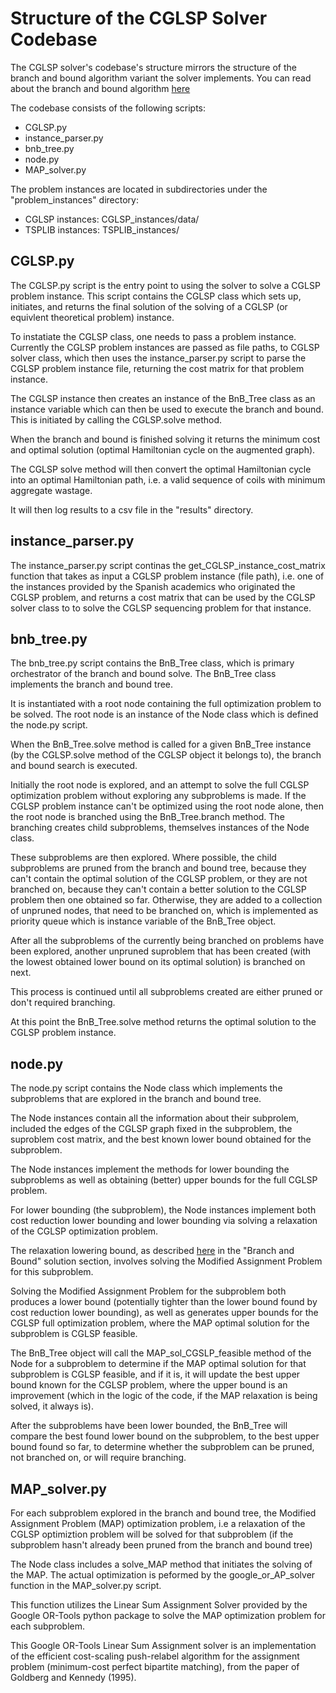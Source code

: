 # Structure of the CGLSP Solver Codebase

The CGLSP solver's codebase's structure mirrors the structure of the branch and bound algorithm variant the solver implements. You can read about the branch and bound algorithm [here](CGLSP_graph_formulation_and_branch_and_bound_solution.md)

The codebase consists of the following scripts:

- CGLSP.py
- instance_parser.py
- bnb_tree.py
- node.py
- MAP_solver.py

The problem instances are located in subdirectories under the "problem_instances" directory:

- CGLSP instances: CGLSP_instances/data/
- TSPLIB instances: TSPLIB_instances/


## CGLSP.py

The CGLSP.py script is the entry point to using the solver to solve a CGLSP problem instance. This script contains the CGLSP class which sets up, initiates, and returns the final solution of the solving of a CGLSP (or equivlent theoretical problem) instance. 

To instatiate the CGLSP class, one needs to pass a problem instance. Currently the CGLSP problem instances are passed as file paths, to CGLSP solver class, which then uses the instance_parser.py script to parse the CGLSP problem instance file, returning the cost matrix for that problem instance.

The CGLSP instance then creates an instance of the BnB_Tree class as an instance variable which can then be used to execute the branch and bound. This is initiated by calling the CGLSP.solve method.

When the branch and bound is finished solving it returns the minimum cost and optimal solution (optimal Hamiltonian cycle on the augmented graph).

The CGLSP solve method will then convert the optimal Hamiltonian cycle into an optimal Hamiltonian path, i.e. a valid sequence of coils with minimum aggregate wastage.

It will then log results to a csv file in the "results" directory.


## instance_parser.py

The instance_parser.py script continas the get_CGLSP_instance_cost_matrix function that takes as input a CGLSP problem instance (file path), i.e. one of the instances provided by the Spanish academics who originated the CGLSP problem, and returns a cost matrix that can be used by the CGLSP solver class to to solve the CGLSP sequencing problem for that instance.


## bnb_tree.py

The bnb_tree.py script contains the BnB_Tree class, which is primary orchestrator of the branch and bound solve. The BnB_Tree class implements the branch and bound tree.

It is instantiated with a root node containing the full optimization problem to be solved. The root node is an instance of the Node class which is defined the node.py script.

When the BnB_Tree.solve method is called for a given BnB_Tree instance (by the CGLSP.solve method of the CGLSP object it belongs to), the branch and bound search is executed.

Initially the root node is explored, and an attempt to solve the full CGLSP optimization problem without exploring any subproblems is made. If the CGLSP problem instance can't be optimized using the root node alone, then the root node is branched using the BnB_Tree.branch method. The branching creates child subproblems, themselves instances of the Node class.

These subproblems are then explored. Where possible, the child subproblems are pruned from the branch and bound tree, because they can't contain the optimal solution of the CGLSP problem, or they are not branched on,  because they can't contain a better solution to the CGLSP problem then one obtained so far. Otherwise, they are added to a collection of unpruned nodes, that need to be branched on, which is implemented as priority queue which is instance variable of the BnB_Tree object.

After all the subproblems of the currently being branched on problems have been explored, another unpruned suproblem that has been created (with the lowest obtained lower bound on its optimal solution) is branched on next.

This process is continued until all subproblems created are either pruned or don't required branching.

At this point the BnB_Tree.solve method returns the optimal solution to the CGLSP problem instance.


## node.py

The node.py script contains the Node class which implements the subproblems that are explored in the branch and bound tree.

The Node instances contain all the information about their subprolem, included the edges of the CGLSP graph fixed in the subproblem, the suproblem cost matrix, and the best known lower bound obtained for the subproblem.

The Node instances implement the methods for lower bounding the subproblems as well as obtaining (better) upper bounds for the full CGLSP problem.

For lower bounding (the subproblem), the Node instances implement both cost reduction lower bounding and lower bounding via solving a relaxation of the CGLSP optimization problem.

The relaxation lowering bound, as described [here](GLSP_graph_formulation_and_branch_and_bound_solution.md) in the "Branch and Bound" solution section, involves solving the Modified Assignment Problem for this subproblem.

Solving the Modified Assignment Problem for the subproblem both produces a lower bound (potentially tighter than the lower bound found by cost reduction lower bounding), as well as generates upper bounds for the CGLSP full optimization problem, where the MAP optimal solution for the subproblem is CGLSP feasible.

The BnB_Tree object will call the MAP_sol_CGSLP_feasible method of the Node for a subproblem to determine if the MAP optimal solution for that subproblem is CGLSP feasible, and if it is, it will update the best upper bound known for the CGLSP problem, where the upper bound is an improvement (which in the logic of the code, if the MAP relaxation is being solved, it always is).

After the subproblems have been lower bounded, the BnB_Tree will compare the best found lower bound on the subproblem, to the best upper bound found so far, to determine whether the subproblem can be pruned, not branched on, or will require branching.


## MAP_solver.py

For each subproblem explored in the branch and bound tree, the Modified Assignment Problem (MAP) optimization problem, i.e a relaxation of the CGLSP optimiztion problem will be solved for that subproblem (if the subproblem hasn't already been pruned from the branch and bound tree)

The Node class includes a solve_MAP method that initiates the solving of the MAP. The actual optimization is peformed by the  google_or_AP_solver function in the MAP_solver.py script.

This function utilizes the Linear Sum Assignment Solver provided by the Google OR-Tools python package to solve the MAP optimization problem for each subproblem.

This Google OR-Tools Linear Sum Assignment solver is an implementation of the efficient cost-scaling push-relabel algorithm for the assignment problem (minimum-cost perfect bipartite matching), from  the paper of Goldberg and Kennedy (1995).








